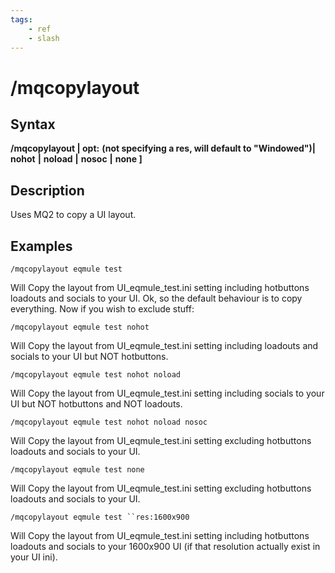```yaml
---
tags:
    - ref
    - slash
---
```

# /mqcopylayout

## Syntax

**/mqcopylayout \| opt:** **(not specifying a res, will default to "Windowed")\|** **nohot** **\|** **noload** **\|** **nosoc** **\|** **none \]**

## Description

Uses MQ2 to copy a UI layout.

## Examples

`/mqcopylayout eqmule test`

Will Copy the layout from UI\_eqmule\_test.ini setting including hotbuttons loadouts and socials to your UI. Ok, so the default behaviour is to copy everything. Now if you wish to exclude stuff:

`/mqcopylayout eqmule test nohot`

Will Copy the layout from UI\_eqmule\_test.ini setting including loadouts and socials to your UI but NOT hotbuttons.

`/mqcopylayout eqmule test nohot noload`

Will Copy the layout from UI\_eqmule\_test.ini setting including socials to your UI but NOT hotbuttons and NOT loadouts.

`/mqcopylayout eqmule test nohot noload nosoc`

Will Copy the layout from UI\_eqmule\_test.ini setting excluding hotbuttons loadouts and socials to your UI.

`/mqcopylayout eqmule test none`

Will Copy the layout from UI\_eqmule\_test.ini setting excluding hotbuttons loadouts and socials to your UI.

```/mqcopylayout eqmule test ``res:1600x900```

Will Copy the layout from UI\_eqmule\_test.ini setting including hotbuttons loadouts and socials to your 1600x900 UI (if that resolution actually exist in your UI ini).

